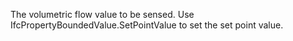 ﻿The volumetric flow value to be sensed. Use IfcPropertyBoundedValue.SetPointValue to set the set point value.